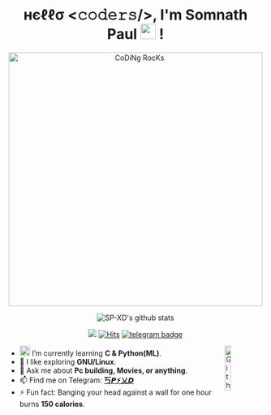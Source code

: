 <!--img src="https://github.com/SP-XD/SP-XD/blob/main/sunrise_clickedbyme.jpeg?raw=true" width="1000px" -->

<div align="center" width="50">

# нєℓℓσ <𝚌𝚘𝚍𝚎𝚛𝚜/>, I'm Somnath Paul <img src="https://github.com/TheDudeThatCode/TheDudeThatCode/blob/master/Assets/wave.gif?raw=true" width="30px"> !<br>

<img src="https://cdn.dribbble.com/users/1162077/screenshots/3848914/programmer.gif" alt="CoDiNg RocKs"  width="500"/>

<!--https://media2.giphy.com/media/M9kgjEsLG6LMbYC9dl/giphy.gif -->


![SP-XD's github stats](https://github-readme-stats.vercel.app/api?username=SP-XD&bg_color=30,e96443,904e95&title_color=fff&text_color=fff&icon_color=f2f2f2) <br>

![](https://komarev.com/ghpvc/?username=SP-PIKACHU&style=flat&color=orange&label=PROFILE+VIEWS)
[![Hits](https://hits.seeyoufarm.com/api/count/incr/badge.svg?url=https%3A%2F%2Fgithub.com%2FSP-PIKACHU&count_bg=%2379C83D&title_bg=%23555555&icon=mediafire.svg&icon_color=%23E7E7E7&title=HITS&edge_flat=false)](https://hits.seeyoufarm.com)
[![telegram badge](https://img.shields.io/badge/SP-XD-grey?style=flat&logo=telegram)](https://t.me/pik0chu007) <br>

</div>


<img width="15%" align="right" alt="Github Image" src="https://media.giphy.com/media/GnTHlXYp08VDJllWj7/giphy.gif" />

-  <img alt="GIF" src="https://github.com/TheDudeThatCode/TheDudeThatCode/blob/master/Assets/Developer.gif" width="20vw" />  I’m currently learning **C & Python(ML)**. <br>
- 🔭 I like exploring **GNU/Linux**. <br>
- 💬  Ask me about **Pc building, Movies, or anything**. <br>
-  📫  Find me on Telegram: **[丂𝙋⚡乂𝘿](https://t.me/pik0chu007)**<br>
-  ⚡  Fun fact: Banging your head against a wall for one hour burns **150 calories**.<br>


